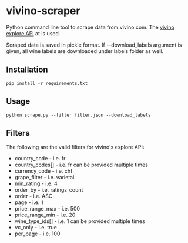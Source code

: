 # vivino-scraper
Python command line tool to scrape data from vivino.com.
The [vivino explore API](https://www.vivino.com/api/explore/explore) at is used. 

Scraped data is saved in pickle format.
If --download_labels argument is given, all wine labels are downloaded under labels folder as well.

## Installation
`pip install -r requirements.txt`

## Usage
`python scrape.py --filter filter.json --download_labels`

## Filters
The following are the valid filters for vivino's explore API:
- country_code - i.e. fr
- country_codes[] - i.e. fr can be provided multiple times
- currency_code - i.e. chf
- grape_filter - i.e. varietal
- min_rating - i.e. 4
- order_by - i.e. ratings_count
- order - i.e. ASC
- page - i.e. 1
- price_range_max - i.e. 500
- price_range_min - i.e. 20
- wine_type_ids[] - i.e. 1 can be provided multiple times
- vc_only - i.e. true
- per_page - i.e. 100
